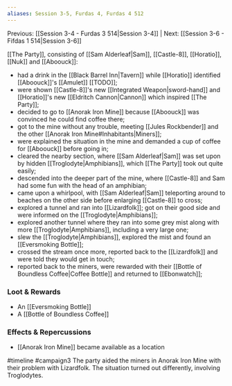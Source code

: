 ```yaml
---
aliases: Session 3-5, Furdas 4, Furdas 4 512
---
```

Previous: [[Session 3-4 - Furdas 3 514|Session 3-4]] | Next: [[Session 3-6 - Fifdas 1 514|Session 3-6]]

[[The Party]], consisting of [[Sam Alderleaf|Sam]], [[Castle-8]], [[Horatio]], [[Nuk]] and [[Aboouck]]:

- had a drink in the [[Black Barrel Inn|Tavern]] while [[Horatio]] identified [[Aboouck]]'s [[Amulet]] [[TODO]];
- were shown [[Castle-8]]'s new [[Integrated Weapon|sword-hand]] and [[Horatio]]'s new [[Eldritch Cannon|Cannon]] which inspired [[The Party]];
- decided to go to [[Anorak Iron Mine]] because [[Aboouck]] was convinced he could find coffee there;
- got to the mine without any trouble, meeting [[Jules Rockbender]] and the other [[Anorak Iron Mine#Inhabitants|Miners]];
- were explained the situation in the mine and demanded a cup of coffee for [[Aboouck]] before going in;
- cleared the nearby section, where [[Sam Alderleaf|Sam]] was set upon by hidden [[Troglodyte|Amphibians]], which [[The Party]] took out quite easily;
- descended into the deeper part of the mine, where [[Castle-8]] and Sam had some fun with the head of an amphibian;
- came upon a whirlpool, with [[Sam Alderleaf|Sam]] teleporting around to beaches on the other side before enlarging [[Castle-8]] to cross;
- explored a tunnel and ran into [[Lizardfolk]]; got on their good side and were informed on the [[Troglodyte|Amphibians]];
- explored another tunnel where they ran into some grey mist along with more [[Troglodyte|Amphibians]], including a very large one;
- slew the [[Troglodyte|Amphibians]], explored the mist and found an [[Eversmoking Bottle]];
- crossed the stream once more, reported back to the [[Lizardfolk]] and were told they would get in touch;
- reported back to the miners, were rewarded with their [[Bottle of Boundless Coffee|Coffee Bottle]] and returned to [[Ebonwatch]];

### Loot & Rewards
- An [[Eversmoking Bottle]]
- A [[Bottle of Boundless Coffee]]

### Effects & Repercussions
- [[Anorak Iron Mine]] became available as a location

#timeline
#campaign3 
<span 
	  class='ob-timelines' 
	  data-date='514-04-04' 
	  data-title='Furdas 4: Lizard Incursion' 
	  data-class='green'> 
	The party aided the miners in Anorak Iron Mine with their problem with Lizardfolk. The situation turned out differently, involving Troglodytes.
</span>